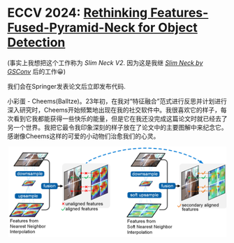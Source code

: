 # ECCV 2024: [Rethinking Features-Fused-Pyramid-Neck for Object Detection](https://link.springer.com/chapter/10.1007/978-3-031-72855-6_5)
(事实上我想把这个工作称为 _Slim Neck V2_. 因为这是我继 [_Slim Neck by GSConv_](https://github.com/AlanLi1997/slim-neck-by-gsconv) 后的工作😀)

我们会在Springer发表论文后立即发布代码.


小彩蛋 - Cheems(Balltze)。23年初，在我对“特征融合”范式进行反思并计划进行深入研究时，Cheems开始频繁地出现在我的社交软件中。我很喜欢它的样子，每次看到它我都能获得一些快乐的能量，但是它在我还没完成这篇论文时就已经去了另一个世界。我把它最令我印象深刻的样子放在了论文中的主要图解中来纪念它。感谢像Cheems这样的可爱的小动物们治愈我们的心灵。

<p align="center">
  <img src="https://github.com/AlanLi1997/rethinking-fpn/blob/main/figs/sni.png" alt="" width="500" />
</p>
